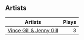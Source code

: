 ## Artists
Artists | Plays 
----- | -----: 
[Vince Gill & Jenny Gill](/artists/vince-gill-jenny-gill-32459990) | 3

